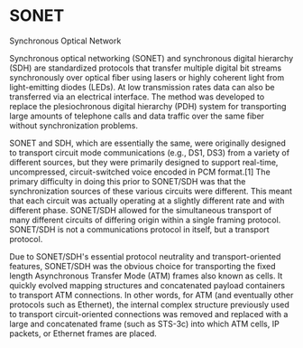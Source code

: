 # SONET


Synchronous Optical Network

Synchronous optical networking (SONET) and synchronous digital hierarchy
(SDH) are standardized protocols that transfer multiple digital bit
streams synchronously over optical fiber using lasers or highly coherent
light from light-emitting diodes (LEDs). At low transmission rates data
can also be transferred via an electrical interface. The method was
developed to replace the plesiochronous digital hierarchy (PDH) system
for transporting large amounts of telephone calls and data traffic over
the same fiber without synchronization problems.

SONET and SDH, which are essentially the same, were originally designed
to transport circuit mode communications (e.g., DS1, DS3) from a variety
of different sources, but they were primarily designed to support
real-time, uncompressed, circuit-switched voice encoded in PCM
format.\[1\] The primary difficulty in doing this prior to SONET/SDH was
that the synchronization sources of these various circuits were
different. This meant that each circuit was actually operating at a
slightly different rate and with different phase. SONET/SDH allowed for
the simultaneous transport of many different circuits of differing
origin within a single framing protocol. SONET/SDH is not a
communications protocol in itself, but a transport protocol.

Due to SONET/SDH's essential protocol neutrality and transport-oriented
features, SONET/SDH was the obvious choice for transporting the fixed
length Asynchronous Transfer Mode (ATM) frames also known as cells. It
quickly evolved mapping structures and concatenated payload containers
to transport ATM connections. In other words, for ATM (and eventually
other protocols such as Ethernet), the internal complex structure
previously used to transport circuit-oriented connections was removed
and replaced with a large and concatenated frame (such as STS-3c) into
which ATM cells, IP packets, or Ethernet frames are placed.

